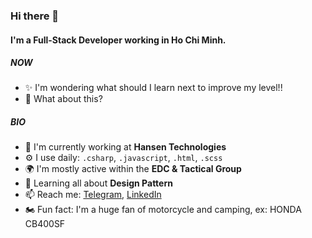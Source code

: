 ### Hi there 👋

#### I'm a Full-Stack Developer working in Ho Chi Minh.

##### NOW

- ✨ I'm wondering what should I learn next to improve my level!!
- 🍑 What about this?

##### BIO

- 🏢 I'm currently working at **Hansen Technologies**
- ⚙️ I use daily: `.csharp`, `.javascript`, `.html`, `.scss`
- 🌍 I'm mostly active within the **EDC & Tactical Group**
- 🌱 Learning all about **Design Pattern**
- 📫 Reach me: [Telegram](https://https://t.me/young_buffalo), [LinkedIn](https://www.linkedin.com/in/khoi-kien-dinh-290452190/)
- 🏍️ Fun fact: I'm a huge fan of motorcycle and camping, ex: HONDA CB400SF
